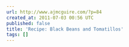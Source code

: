 ```yaml
---
url: http://www.ajmcguire.com/?p=84
created_at: 2011-07-03 00:56 UTC
published: false
title: 'Recipe: Black Beans and Tomatillos'
tags: []
---
```



